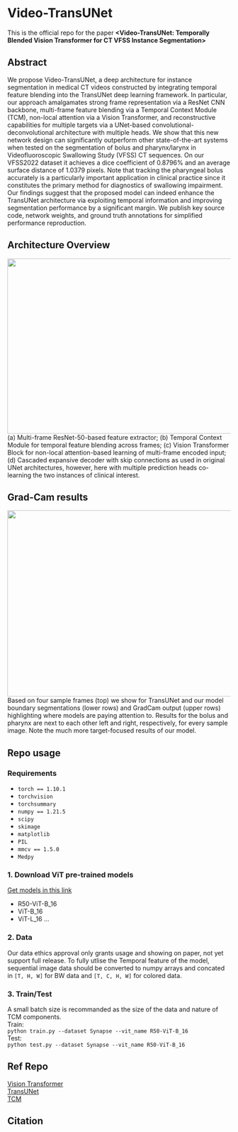 # Video-TransUNet
This is the official repo for the paper **<Video-TransUNet: Temporally Blended Vision Transformer for CT VFSS Instance Segmentation>**

## Abstract
We propose Video-TransUNet, a deep architecture for instance segmentation in medical CT videos constructed by integrating temporal feature blending into the TransUNet deep learning framework. In particular, our approach amalgamates strong frame representation via a ResNet CNN backbone, multi-frame feature blending via a Temporal Context Module (TCM), non-local attention via a Vision Transformer, and reconstructive capabilities for multiple targets via a UNet-based convolutional-deconvolutional architecture with multiple heads. We show that this new network design can significantly outperform other state-of-the-art systems when tested on the segmentation of bolus and pharynx/larynx in Videofluoroscopic Swallowing Study (VFSS) CT sequences. On our  VFSS2022 dataset it achieves a dice coefficient of $0.8796\%$ and an average surface distance of $1.0379$ pixels. Note that tracking the pharyngeal bolus accurately is a particularly important application in clinical practice since it constitutes the primary method for diagnostics of swallowing impairment. Our findings suggest that the proposed model can indeed enhance the TransUNet architecture via exploiting temporal information and improving segmentation performance by a significant margin. We publish key source code, network weights, and ground truth annotations for simplified performance reproduction.

## Architecture Overview
<img src="https://github.com/SimonZeng7108/Video-TransUNet/blob/main/FIGS/model.png" width="1000" height="395"><br/>
(a) Multi-frame ResNet-50-based feature extractor; (b) Temporal Context Module for temporal feature blending across frames; (c) Vision Transformer Block for non-local attention-based learning of multi-frame encoded input; (d) Cascaded expansive decoder with skip connections as used in original UNet architectures, however, here with multiple prediction heads co-learning the two  instances of clinical interest.<br/>

## Grad-Cam results
<img src="https://github.com/SimonZeng7108/Video-TransUNet/blob/main/FIGS/grad_cam.png" width="600" height="420"><br/>
Based on four sample frames (top) we show for TransUNet and our model boundary segmentations (lower rows) and GradCam output (upper rows) highlighting where models are paying attention to. Results for the bolus and pharynx are next to each other left and right, respectively, for every sample image. Note the much more target-focused results of our model.<br/>

## Repo usage
### Requirements 
- `torch == 1.10.1`
- `torchvision`
- `torchsummary`
- `numpy == 1.21.5`
- `scipy`
- `skimage`
- `matplotlib`
- `PIL`
- `mmcv == 1.5.0`
- `Medpy`

### 1. Download ViT pre-trained models
[Get models in this link](https://console.cloud.google.com/storage/browser/vit_models/imagenet21k?pageState=(%22StorageObjectListTable%22:(%22f%22:%22%255B%255D%22))&prefix=&forceOnObjectsSortingFiltering=false)
* R50-ViT-B_16
* ViT-B_16
* ViT-L_16
...

### 2. Data 
Our data ethics approval only grants usage and showing on paper, not yet support full release. 
To fully utlise the Temporal feature of the model, sequential image data should be converted to numpy arrays and concated in `[T, H, W]` for BW data and `[T, C, H, W]` for colored data.

### 3. Train/Test
A small batch size is recommanded as the size of the data and nature of TCM components.<br/>
Train:<br/>
`python train.py --dataset Synapse --vit_name R50-ViT-B_16`<br/>
Test:<br/>
`python test.py --dataset Synapse --vit_name R50-ViT-B_16`<br/>

## Ref Repo
[Vision Transformer](https://github.com/google-research/vision_transformer)<br/>
[TransUNet](https://github.com/Beckschen/TransUNet/blob/main/README.md)<br/>
[TCM](https://github.com/youshyee/Greatape-Detection)<br/>

## Citation


